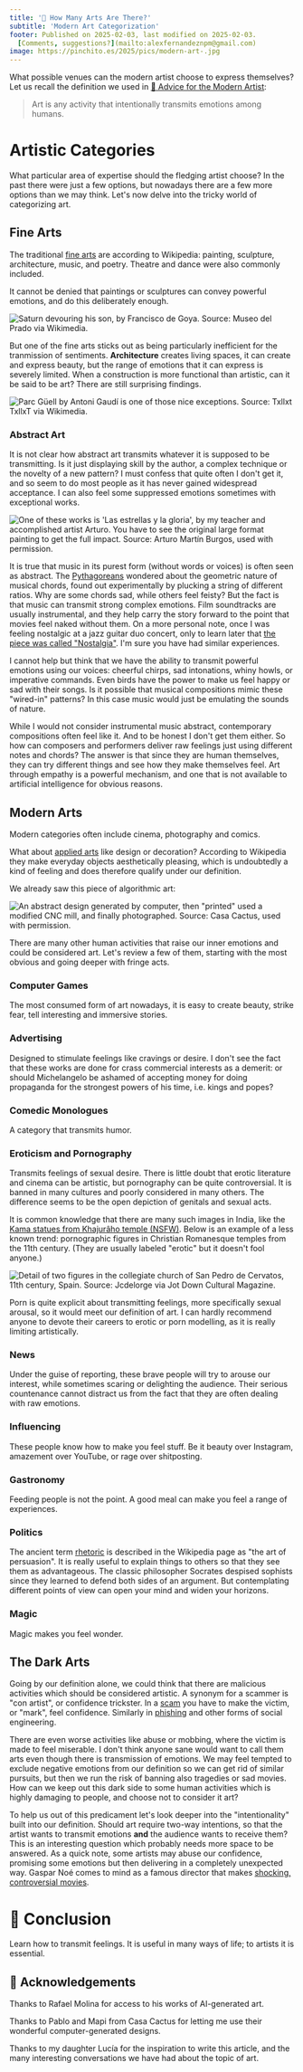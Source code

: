 ```yaml
---
title: '🎨 How Many Arts Are There?'
subtitle: 'Modern Art Categorization'
footer: Published on 2025-02-03, last modified on 2025-02-03.
  [Comments, suggestions?](mailto:alexfernandeznpm@gmail.com)
image: https://pinchito.es/2025/pics/modern-art-.jpg
---
```


What possible venues can the modern artist choose to express themselves?
Let us recall the definition we used in [🎨 Advice for the Modern Artist](./on-art):

> Art is any activity that intentionally transmits emotions among humans.

# Artistic Categories

What particular area of expertise should the fledging artist choose?
In the past there were just a few options,
but nowadays there are a few more options than we may think.
Let's now delve into the tricky world of categorizing art.

## Fine Arts

The traditional [fine arts](https://en.wikipedia.org/wiki/Fine_art) are according to Wikipedia:
painting, sculpture, architecture, music, and poetry.
Theatre and dance were also commonly included.

It cannot be denied that paintings or sculptures can convey powerful emotions,
and do this deliberately enough.

![Saturn devouring his son, by Francisco de Goya. Source: [Museo del Prado via Wikimedia](https://commons.wikimedia.org/wiki/File:Francisco_de_Goya,_Saturno_devorando_a_su_hijo_(1819-1823).jpg).](pics/modern-art-goya-saturno.jpg "Saturno devorando a su hijo: a dramatic human figure with long hair is eating a small bloody corpse, supposedly a Roman god eating a child.")

But one of the fine arts sticks out as being particularly inefficient for the tranmission of sentiments.
**Architecture** creates living spaces,
it can create and express beauty,
but the range of emotions that it can express is severely limited.
When a construction is more functional than artistic, can it be said to be art?
There are still surprising findings.

![Parc Güell by Antoni Gaudí is one of those nice exceptions. Source: [Txllxt TxllxT via Wikimedia](https://commons.wikimedia.org/wiki/File:Barcelona_-_Parc_G%C3%BCell_-_Main_square_-_View_ESE_on_Curved_Mosaic_%26_Larger_entrance_building_1901-1903_by_Antoni_Gaud%C3%AD.jpg).](pics/modern-art-gaudi-parc-guell.jpg "A view of a parc from one of the seats, showing a dream-like arrangement of multi-colored seats and the entrance which looks like a hose from a children book.")

### Abstract Art

It is not clear how abstract art transmits whatever it is supposed to be transmitting.
Is it just displaying skill by the author, a complex technique or the novelty of a new pattern?
I must confess that quite often I don't get it,
and so seem to do most people as it has never gained widespread acceptance.
I can also feel some suppressed emotions sometimes with exceptional works.

![One of these works is 'Las estrellas y la gloria', by my teacher and accomplished artist Arturo. You have to see the original large format painting to get the full impact. Source: [Arturo Martín Burgos](https://www.arturomartinburgos.com/pintura/reciente.html), used with permission.](pics/modern-art-estrellas-y-gloria.jpg "An abstract painting with a pinkish background, squiggles of many colors and darkened corners.")

It is true that music in its purest form (without words or voices) is often seen as abstract.
The [Pythagoreans](https://en.wikipedia.org/wiki/Pythagoreanism) wondered about the geometric nature of musical chords,
found out experimentally by plucking a string of different ratios.
Why are some chords sad, while others feel feisty?
But the fact is that music can transmit strong complex emotions.
Film soundtracks are usually instrumental,
and they help carry the story forward to the point that movies feel naked without them.
On a more personal note,
once I was feeling nostalgic at a jazz guitar duo concert, only to learn later that
[the piece was called "Nostalgia"](https://www.youtube.com/watch?v=huZitIqcdt8&t=1611s).
I'm sure you have had similar experiences.

I cannot help but think that we have the ability to transmit powerful emotions using our voices:
cheerful chirps, sad intonations, whiny howls, or imperative commands.
Even birds have the power to make us feel happy or sad with their songs.
Is it possible that musical compositions mimic these "wired-in" patterns?
In this case music would just be emulating the sounds of nature.

While I would not consider instrumental music abstract,
contemporary compositions often feel like it.
And to be honest I don't get them either.
So how can composers and performers deliver raw feelings just using different notes and chords?
The answer is that since they are human themselves,
they can try different things and see how they make themselves feel.
Art through empathy is a powerful mechanism,
and one that is not available to artificial intelligence for obvious reasons.

## Modern Arts

Modern categories often include cinema, photography and comics.

What about [applied arts](https://en.wikipedia.org/wiki/Applied_arts) like design or decoration?
According to Wikipedia they make everyday objects aesthetically pleasing,
which is undoubtedly a kind of feeling and does therefore qualify under our definition.

We already saw this piece of algorithmic art:

![An abstract design generated by computer, then "printed" used a modified CNC mill, and finally photographed. Source: [Casa Cactus](https://casacactus.es/), used with permission.](pics/on-art-design.jpg "Spirals in yellow, pink and black overlapping, composed of many thin lines, displaying beautiful moiré patterns.")

There are many other human activities that raise our inner emotions and could be considered art.
Let's review a few of them, starting with the most obvious and going deeper with fringe acts.

### Computer Games

The most consumed form of art nowadays, it is easy to create beauty, strike fear,
tell interesting and immersive stories.

### Advertising

Designed to stimulate feelings like cravings or desire.
I don't see the fact that these works are done for crass commercial interests as a demerit:
or should Michelangelo be ashamed of accepting money for doing propaganda for the strongest powers of his time,
i.e. kings and popes?

### Comedic Monologues

A category that transmits humor.

### Eroticism and Pornography

Transmits feelings of sexual desire.
There is little doubt that erotic literature and cinema can be artistic,
but pornography can be quite controversial.
It is banned in many cultures and poorly considered in many others.
The difference seems to be the open depiction of genitals and sexual acts.

It is common knowledge that there are many such images in India,
like the [Kama statues from Khajurâho temple (NSFW)](https://en.wikipedia.org/wiki/File:2_Erotic_Kama_statues_of_Khajuraho_Hindu_Temple_de_Lakshmana_Khajur%C3%A2ho_India_2013.jpg).
Below is an example of a less known trend:
pornographic figures in Christian Romanesque temples from the 11th century.
(They are usually labeled "erotic" but it doesn't fool anyone.)

![Detail of two figures in the collegiate church of San Pedro de Cervatos, 11th century, Spain. Source: [Jcdelorge via Jot Down Cultural Magazine](https://www.jotdown.es/2019/08/ruta-por-el-romanico-erotico/).](pics/modern-art-cervatos-colegiata.jpg "Two small statues hanging from the church ceiling. One depicts a crudely carved woman holding up her legs and displaying her vagina, the other represents a squatting man with an enormous penis poking out.")

Porn is quite explicit about transmitting feelings,
more specifically sexual arousal,
so it would meet our definition of art.
I can hardly recommend anyone to devote their careers to erotic or porn modelling,
as it is really limiting artistically.

### News

Under the guise of reporting, these brave people will try to arouse our interest,
while sometimes scaring or delighting the audience.
Their serious countenance cannot distract us from the fact that they are often dealing with raw emotions.

### Influencing

These people know how to make you feel stuff.
Be it beauty over Instagram, amazement over YouTube, or rage over shitposting.

### Gastronomy

Feeding people is not the point.
A good meal can make you feel a range of experiences.

### Politics

The ancient term [rhetoric](https://en.wikipedia.org/wiki/Rhetoric) is described in the Wikipedia page as "the art of persuasion".
It is really useful to explain things to others so that they see them as advantageous.
The classic philosopher Socrates despised sophists since they learned to defend both sides of an argument.
But contemplating different points of view can open your mind and widen your horizons.

### Magic

Magic makes you feel wonder.

## The Dark Arts

Going by our definition alone,
we could think that there are malicious activities which should be considered artistic.
A synonym for a scammer is "con artist", or confidence trickster.
In a [scam](https://en.wikipedia.org/wiki/Scam) you have to make the victim, or "mark", feel confidence.
Similarly in [phishing](https://en.wikipedia.org/wiki/Phishing) and other forms of social engineering.

There are even worse activities like abuse or mobbing,
where the victim is made to feel miserable.
I don't think anyone sane would want to call them arts even though there is transmission of emotions.
We may feel tempted to exclude negative emotions from our definition so we can get rid of similar pursuits,
but then we run the risk of banning also tragedies or sad movies.
How can we keep out this dark side to some human activities which is highly damaging to people,
and choose not to consider it art?

To help us out of this predicament let's look deeper into the "intentionality"
built into our definition.
Should art require two-way intentions,
so that the artist wants to transmit emotions **and** the audience wants to receive them?
This is an interesting question which probably needs more space to be answered.
As a quick note, some artists may abuse our confidence,
promising some emotions but then delivering in a completely unexpected way.
Gaspar Noé comes to mind as a famous director that makes
[shocking, controversial movies](https://goldenglobes.com/articles/gaspar-noe-on-why-he-does-not-want-to-make-shocking-movies-anymore/).

# 🤔 Conclusion

Learn how to transmit feelings.
It is useful in many ways of life;
to artists it is essential.

## 🙏 Acknowledgements

Thanks to Rafael Molina for access to his works of AI-generated art.

Thanks to Pablo and Mapi from Casa Cactus for letting me use their wonderful computer-generated designs.

Thanks to my daughter Lucía for the inspiration to write this article,
and the many interesting conversations we have had about the topic of art.

